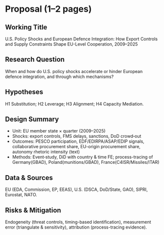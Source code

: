 
# Proposal (1–2 pages)

## Working Title
U.S. Policy Shocks and European Defence Integration: How Export Controls and Supply Constraints Shape EU-Level Cooperation, 2009–2025

## Research Question
When and how do U.S. policy shocks accelerate or hinder European defence integration, and through which mechanisms?

## Hypotheses
H1 Substitution; H2 Leverage; H3 Alignment; H4 Capacity Mediation.

## Design Summary
- Unit: EU member state × quarter (2009–2025)
- Shocks: export controls, FMS delays, sanctions, DoD crowd‑out
- Outcomes: PESCO participation, EDF/EDIRPA/ASAP/EDIP signals, collaborative procurement share, EU-origin procurement share, autonomy rhetoric intensity (text)
- Methods: Event‑study, DiD with country & time FE; process-tracing of Germany(GBAD), Poland(munitions/GBAD), France(C4ISR/Missiles/ITAR)

## Data & Sources
EU (EDA, Commission, EP, EEAS), U.S. (DSCA, DoD/State, GAO), SIPRI, Eurostat, NATO.

## Risks & Mitigation
Endogeneity (threat controls, timing-based identification), measurement error (triangulate & sensitivity), attribution (process-tracing evidence).
